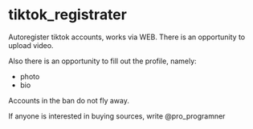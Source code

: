 # tiktok_registrater
Autoregister tiktok accounts, works via WEB. 
There is an opportunity to upload video.

Also there is an opportunity to fill out the profile, namely:
- photo
- bio

Accounts in the ban do not fly away. 

If anyone is interested in buying sources, write @pro_programner
